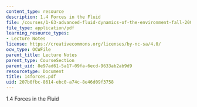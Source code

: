 ```yaml
---
content_type: resource
description: 1.4 Forces in the Fluid
file: /courses/1-63-advanced-fluid-dynamics-of-the-environment-fall-2002/207b0fbc8614ebc0a74c8e46d09f3758_14forces.pdf
file_type: application/pdf
learning_resource_types:
- Lecture Notes
license: https://creativecommons.org/licenses/by-nc-sa/4.0/
ocw_type: OCWFile
parent_title: Lecture Notes
parent_type: CourseSection
parent_uid: 8e97ad61-5a17-09fa-6ecd-9633ab2ab9d9
resourcetype: Document
title: 14forces.pdf
uid: 207b0fbc-8614-ebc0-a74c-8e46d09f3758
---
```

1.4 Forces in the Fluid